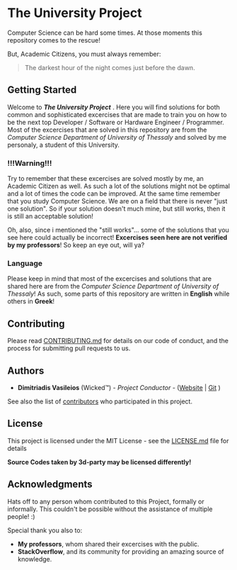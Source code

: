 
# The University Project
Computer Science can be hard some times. At those moments this repository comes to the rescue!  

 But, Academic Citizens, you must always remember:  

> The darkest hour of the night comes just before the dawn.

## Getting Started

Welcome to ***The University Project*** . Here you will find solutions for both common and sophisticated excercises that are made to train you on how to be the next top Developer / Software or Hardware Engineer / Programmer. Most of the excercises that are solved in this repository are from the *Computer Science Department of University of Thessaly* and solved by me personaly, a student of this University. 

### !!!Warning!!! 
Try to remember that these excercises are solved mostly by me, an Academic Citizen as well. As such a lot of the solutions might not be optimal and a lot of times the code can be improved. At the same time remember that you study Computer Science. We are on a field that there is never "just one solution". So if your solution doesn't much mine, but still works, then it is still an acceptable solution!

Oh, also, since i mentioned the "still works"... some of the solutions that you see here could actually be incorrect! **Excercises seen here are not verified by my professors**! So keep an eye out, will ya?

### Language

Please keep in mind that most of the excercises and solutions that are shared here are from the *Computer Science Department of University of Thessaly*!
As such, some parts of this repository are written in **English** while others in **Greek**!

## Contributing

Please read [CONTRIBUTING.md]( ) for details on our code of conduct, and the process for submitting pull requests to us.

## Authors

* **Dimitriadis Vasileios** (Wicked™) - *Project Conductor* -  ([Website](https://na.com) | [Git](https://github.com/wckdawe) )

See also the list of [contributors]() who participated in this project.

## License

This project is licensed under the MIT License - see the [LICENSE.md](LICENSE.md) file for details

**Source Codes taken by 3d-party may be licensed differently!** 

## Acknowledgments
Hats off to any person whom contributed to this Project, formally or informally. This couldn't be possible without the assistance of multiple people! :)

Special thank you also to:

 - **My professors**, whom shared their excercises with the public.
 - **StackOverflow**, and its community for providing an amazing source of knowledge.